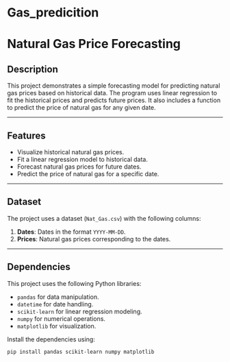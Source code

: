 # Gas_predicition

# Natural Gas Price Forecasting

## **Description**
This project demonstrates a simple forecasting model for predicting natural gas prices based on historical data. The program uses linear regression to fit the historical prices and predicts future prices. It also includes a function to predict the price of natural gas for any given date.

---

## **Features**
- Visualize historical natural gas prices.
- Fit a linear regression model to historical data.
- Forecast natural gas prices for future dates.
- Predict the price of natural gas for a specific date.

---

## **Dataset**
The project uses a dataset (`Nat_Gas.csv`) with the following columns:
1. **Dates**: Dates in the format `YYYY-MM-DD`.
2. **Prices**: Natural gas prices corresponding to the dates.

---

## **Dependencies**
This project uses the following Python libraries:
- `pandas` for data manipulation.
- `datetime` for date handling.
- `scikit-learn` for linear regression modeling.
- `numpy` for numerical operations.
- `matplotlib` for visualization.

Install the dependencies using:
```bash
pip install pandas scikit-learn numpy matplotlib
